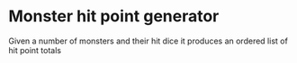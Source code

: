 # Monster hit point generator
 Given a number of monsters and their hit dice it produces an ordered list of hit point totals

